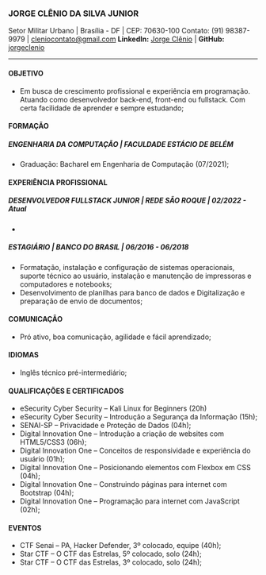 ### JORGE CLÊNIO DA SILVA JUNIOR
Setor Militar Urbano | Brasília - DF | CEP: 70630-100
Contato: (91) 98387-9979 | cleniocontato@gmail.com
**LinkedIn:** [Jorge Clênio](https://www.linkedin.com/in/jrgcln) | **GitHub:** [jorgeclenio](https://github.com/jorgeclenio/)
___
#### OBJETIVO 
* Em busca de crescimento profissional e experiência em programação.  Atuando como desenvolvedor back-end, front-end ou fullstack. Com certa facilidade de aprender e sempre estudando;

#### FORMAÇÃO
##### ENGENHARIA DA COMPUTAÇÃO | FACULDADE ESTÁCIO DE BELÉM
* Graduação: Bacharel em Engenharia de Computação (07/2021);

#### EXPERIÊNCIA PROFISSIONAL
##### DESENVOLVEDOR FULLSTACK JUNIOR | REDE SÃO ROQUE | 02/2022 - Atual
* 

##### ESTAGIÁRIO | BANCO DO BRASIL | 06/2016 - 06/2018
* Formatação, instalação e configuração de sistemas operacionais, suporte técnico ao usuário, instalação e manutenção de impressoras e computadores e notebooks;
* Desenvolvimento de planilhas para banco de dados e Digitalização e preparação de envio de documentos;

#### COMUNICAÇÃO
* Pró ativo, boa comunicação, agilidade e fácil aprendizado;

#### IDIOMAS
* Inglês técnico pré-intermediário;

#### QUALIFICAÇÕES E CERTIFICADOS
* eSecurity Cyber Security – Kali Linux for Beginners (20h)
* eSecurity Cyber Security – Introdução a Segurança da Informação (15h);
* SENAI-SP – Privacidade e Proteção de Dados (04h);
* Digital Innovation One – Introdução a criação de websites com HTML5/CSS3 (06h);
* Digital Innovation One – Conceitos de responsividade e experiência do usuário (01h);
* Digital Innovation One – Posicionando elementos com Flexbox em CSS (04h);
* Digital Innovation One – Construindo páginas para internet com Bootstrap (04h);
* Digital Innovation One – Programação para internet com JavaScript (02h);

#### EVENTOS
* CTF Senai – PA, Hacker Defender, 3º colocado, equipe (40h); 
* Star CTF – O CTF das Estrelas, 5º colocado, solo (24h);
* Star CTF – O CTF das Estrelas, 3º colocado, solo (24h);
